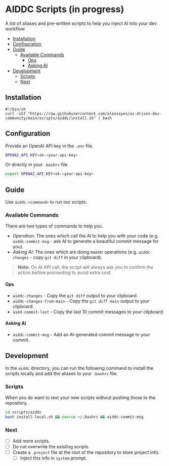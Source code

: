 # AIDDC Scripts (in progress)

A list of aliases and pre-written scripts to help you inject AI into your dev workflow.

- [Installation](#installation)
- [Configuration](#configuration)
- [Guide](#guide)
  - [Available Commands](#available-commands)
    - [Ops](#ops)
    - [Asking AI](#asking-ai)
- [Development](#development)
  - [Scripts](#scripts)
  - [Next](#next)

## Installation

```shell
#!/bin/sh
curl -sSf "https://raw.githubusercontent.com/alexsoyes/ai-driven-dev-community/main/scripts/aiddc/install.sh" | bash
```

## Configuration

Provide an OpenAI API key in the `.env` file.

```bash
OPENAI_API_KEY=sk-<your-api-key>
```

Or directly in your `.bashrc` file.

```bash
export OPENAI_API_KEY=sk-<your-api-key>
```

## Guide

Use `aiddc-<command>` to run our scripts.

### Available Commands

There are two types of commands to help you.

- *Operation*: The ones which call the AI to help you with your code (e.g. `aiddc-commit-msg` - ask AI to generate a beautiful commit message for you).
- *Asking AI*: The ones which are doing easier operations (e.g. `aiddc-changes` - copy `git diff` in your clipboard).

> **Note:** On AI API call, the script will always ask you to confirm the action before proceeding to avoid extra cost.

#### Ops

- `aiddc-changes` - Copy the `git diff` output to your clipboard.
- `aiddc-changes-from-main` - Copy the `git diff main` output to your clipboard.
- `aidd-commit-last` - Copy the last 10 commit messages to your clipboard.

#### Asking AI

- `aiddc-commit-msg` - Add an AI-generated commit message to your commit.

## Development

In the `aiddc` directory, you can run the following command to install the scripts locally and add the aliases to your `.bashrc` file.

### Scripts

When you do want to test your new scripts without pushing those to the repository.

```bash
cd scripts/aiddc
bash install-local.sh && source ~/.bashrc && aiddc-commit-msg  
```

### Next

- [ ] Add more scripts.
- [ ] Do not overwrite the existing scripts.
- [ ] Create a `.project` file at the root of the repository to store project info.
  - [ ] Inject this info in `system` prompt.
